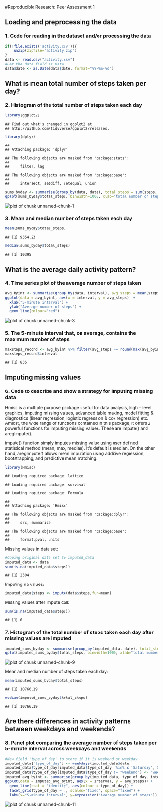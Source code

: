 #Reproducible Research: Peer Assessment 1  


## Loading and preprocessing the data  

### 1. Code for reading in the dataset and/or processing the data  

```r
if(!file.exists('activity.csv')){
    unzip(zipfile="activity.zip")
}
data <- read.csv("activity.csv")
#Get the date field as Date
data$date <- as.Date(data$date, format="%Y-%m-%d")
```



## What is mean total number of steps taken per day? 

### 2. Histogram of the total number of steps taken each day

```r
library(ggplot2)
```

```
## Find out what's changed in ggplot2 at
## http://github.com/tidyverse/ggplot2/releases.
```

```r
library(dplyr)
```

```
## 
## Attaching package: 'dplyr'
```

```
## The following objects are masked from 'package:stats':
## 
##     filter, lag
```

```
## The following objects are masked from 'package:base':
## 
##     intersect, setdiff, setequal, union
```

```r
sums_byday <- summarise(group_by(data, date), total_steps = sum(steps, na.rm = TRUE))
qplot(sums_byday$total_steps, binwidth=1000, xlab="total number of steps taken each day", ylab="Frequency using binwith 1000")
```

![plot of chunk unnamed-chunk-1](figure/unnamed-chunk-1-1.png)

### 3. Mean and median number of steps taken each day  

```r
mean(sums_byday$total_steps)
```

```
## [1] 9354.23
```

```r
median(sums_byday$total_steps)
```

```
## [1] 10395
```



## What is the average daily activity pattern?  

### 4. Time series plot of the average number of steps taken

```r
avg_byint <- summarise(group_by(data, interval), avg_steps = mean(steps, na.rm = TRUE))
ggplot(data = avg_byint, aes(x = interval, y = avg_steps)) + 
  xlab("5-minute interval") + 
  ylab("Average number of steps") + 
  geom_line(colour="red") 
```

![plot of chunk unnamed-chunk-3](figure/unnamed-chunk-3-1.png)

### 5. The 5-minute interval that, on average, contains the maximum number of steps

```r
maxsteps_record <- avg_byint %>% filter(avg_steps >= round(max(avg_byint$avg_steps)))
maxsteps_record$interval
```

```
## [1] 835
```



## Imputing missing values

### 6. Code to describe and show a strategy for imputing missing data  

Hmisc is a multiple purpose package useful for data analysis, high – level graphics, imputing missing values, advanced table making, model fitting & diagnostics (linear regression, logistic regression & cox regression) etc. Amidst, the wide range of functions contained in this package, it offers 2 powerful functions for imputing missing values. These are impute() and aregImpute(). 

impute() function simply imputes missing value using user defined statistical method (mean, max, median). It’s default is median. On the other hand, aregImpute() allows mean imputation using additive regression, bootstrapping, and predictive mean matching.

```r
library(Hmisc)
```

```
## Loading required package: lattice
```

```
## Loading required package: survival
```

```
## Loading required package: Formula
```

```
## 
## Attaching package: 'Hmisc'
```

```
## The following objects are masked from 'package:dplyr':
## 
##     src, summarize
```

```
## The following objects are masked from 'package:base':
## 
##     format.pval, units
```

Missing values in data set:

```r
#Coping original data set to imputed_data
imputed_data <- data
sum(is.na(imputed_data$steps))
```

```
## [1] 2304
```

Imputing na values:

```r
imputed_data$steps <- impute(data$steps,fun=mean)
```

Missing values after impute call:

```r
sum(is.na(imputed_data$steps))
```

```
## [1] 0
```

### 7. Histogram of the total number of steps taken each day after missing values are imputed

```r
imputed_sums_byday <- summarise(group_by(imputed_data, date), total_steps = sum(steps, na.rm = TRUE))
qplot(imputed_sums_byday$total_steps, binwidth=1000, xlab="total number of steps taken each day", ylab="Frequency using binwith 1000")
```

![plot of chunk unnamed-chunk-9](figure/unnamed-chunk-9-1.png)

Mean and median number of steps taken each day:  

```r
mean(imputed_sums_byday$total_steps)
```

```
## [1] 10766.19
```

```r
median(imputed_sums_byday$total_steps)
```

```
## [1] 10766.19
```

## Are there differences in activity patterns between weekdays and weekends?

### 8. Panel plot comparing the average number of steps taken per 5-minute interval across weekdays and weekends


```r
#New field 'type_of_day' to store if it is weekend or weekday
imputed_data['type_of_day'] <- weekdays(imputed_data$date)
imputed_data$type_of_day[imputed_data$type_of_day  %in% c('Saturday','Sunday') ] <- "weekend"
imputed_data$type_of_day[imputed_data$type_of_day != "weekend"] <- "weekday"
imputed_avg_byint <- summarise(group_by(imputed_data, type_of_day, interval), avg_steps = mean(steps, na.rm = TRUE))
ggplot(data = imputed_avg_byint, aes(x = interval, y = avg_steps)) + 
  geom_line(stat = "identity", aes(colour = type_of_day)) + 
  facet_grid(type_of_day ~ ., scales="fixed", space="fixed") + 
  labs(x="5-minute interval", y=expression("Average number of steps")) 
```

![plot of chunk unnamed-chunk-11](figure/unnamed-chunk-11-1.png)
